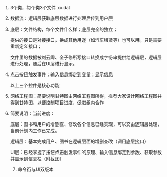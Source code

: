 1. 3个类，每个类3个文件 xx.dat

2. 数据流：逻辑层获取底层数据进行处理后传到用户层

3. 底层：文件结构，每个文件什么样；底层完全的独立；

   提供的接口是对接接口，换成其他用途（如汽车租赁等）也可以用，只是需要重新定义接口；

   文件里的数据被刘云卿、全子修所写接口转换成字符串提供给逻辑层，逻辑层进行处理，随后在UI层进行显示。

4. 点击按钮触发事件；输入信息绑定到变量；显示信息

   以上三个控件是核心功能

5. 网络工程图：简要说明甘特图由网络工程图所得，推荐大家设计网络工程图并得到甘特图，以便控制项目进度、促进组内合作

6. 简要说明：当前进度：

   底层：图书和用户的增删查、修改各个信息已经实现，可以交由逻辑层处理，当前计划内工作已完成。

   逻辑层：基本完成用户、图书在逻辑层面的增删查改（调用底层接口）

   UI层：已经掌握了按钮点击触发事件的原理、输入信息绑定到参数、获取参数并显示到信息栏（附截图）

   7. 命令行与UI双版本

   